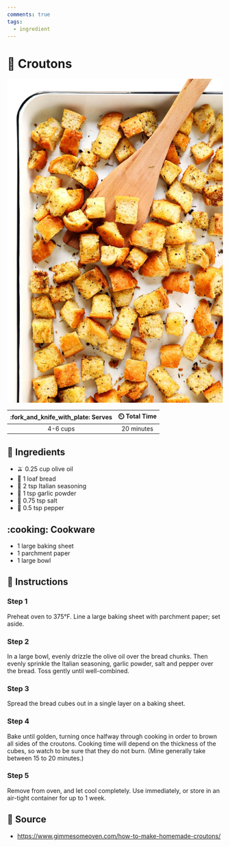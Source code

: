 ```yaml
---
comments: true
tags:
  - ingredient
---
```

# :baguette_bread: Croutons

![Croutons](../assets/images/croutons.jpg)

| :fork_and_knife_with_plate: Serves | :timer_clock: Total Time |
|:----------------------------------:|:-----------------------: |
| 4-6 cups | 20 minutes |

## :salt: Ingredients

- :olive: 0.25 cup olive oil
- :baguette_bread: 1 loaf bread
- :herb: 2 tsp Italian seasoning
- :garlic: 1 tsp garlic powder
- :salt: 0.75 tsp salt
- :salt: 0.5 tsp pepper

## :cooking: Cookware

- 1 large baking sheet
- 1 parchment paper
- 1 large bowl

## :pencil: Instructions

### Step 1

Preheat oven to 375°F. Line a large baking sheet with parchment paper; set aside.

### Step 2

In a large bowl, evenly drizzle the olive oil over the bread chunks. Then evenly sprinkle the Italian seasoning, garlic
powder, salt and pepper over the bread. Toss gently until well-combined.

### Step 3

Spread the bread cubes out in a single layer on a baking sheet.

### Step 4

Bake until golden, turning once halfway through cooking in order to brown all sides of the croutons.  Cooking time will
depend on the thickness of the cubes, so watch to be sure that they do not burn. (Mine generally take between 15 to 20
minutes.)

### Step 5

Remove from oven, and let cool completely. Use immediately, or store in an air-tight container for up to 1 week.

## :link: Source

- <https://www.gimmesomeoven.com/how-to-make-homemade-croutons/>
